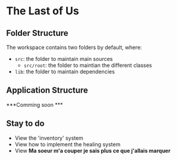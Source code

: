 # The Last of Us

## Folder Structure

The workspace contains two folders by default, where:

- `src`: the folder to maintain main sources
  - `src/root`: the folder to maintian the different classes
- `lib`: the folder to maintain dependencies

## Application Structure

***Comming soon ***

## Stay to do

- View the 'inventory' system
- View how to implement the healing system
- View **Ma soeur m'a couper je sais plus ce que j'allais marquer**